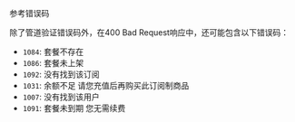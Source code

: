 参考错误码

除了管道验证错误码外，在400 Bad Request响应中，还可能包含以下错误码：

- `1084`: 套餐不存在
- `1086`: 套餐未上架
- `1092`: 没有找到该订阅
- `1031`: 余额不足 请您充值后再购买此订阅制商品
- `1007`: 没有找到该用户
- `1091`: 套餐未到期 您无需续费
